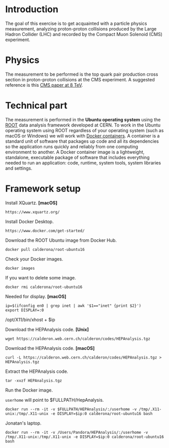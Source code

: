 # Introduction

The goal of this exercise is to get acquainted with a particle physics measurement, analyzing proton-proton collisions produced by the Large Hadron Collider (LHC) and recorded by the Compact Muon Solenoid (CMS) experiment.

# Physics

The measurement to be performed is the top quark pair production cross section in proton-proton collisions at the CMS experiment. A suggested reference is this [CMS paper at 8 TeV](https://link.springer.com/article/10.1007/JHEP02(2014)024).

# Technical part

The measurement is performed in the **Ubuntu operating system** using the [ROOT](https://root.cern/) data analysis framework developed at CERN. To work in the Ubuntu operating system using ROOT regardless of your operating system (such as macOS or Windows) we will work with [Docker containers](https://www.docker.com/resources/what-container/). A container is a standard unit of software that packages up code and all its dependencies so the application runs quickly and reliably from one computing environment to another. A Docker container image is a lightweight, standalone, executable package of software that includes everything needed to run an application: code, runtime, system tools, system libraries and settings.

# Framework setup

Install XQuartz. **[macOS]**

    https://www.xquartz.org/

Install Docker Desktop.

    https://www.docker.com/get-started/

Download the ROOT Ubuntu image from Docker Hub.

    docker pull calderona/root-ubuntu16

Check your Docker images.

    docker images

If you want to delete some image.

    docker rmi calderona/root-ubuntu16

Needed for display. **[macOS]**

    ip=$(ifconfig en0 | grep inet | awk '$1=="inet" {print $2}')
    export DISPLAY=:0
   /opt/X11/bin/xhost + $ip

Download the HEPAnalysis code. **[Unix]**

    wget https://calderon.web.cern.ch/calderon/codes/HEPAnalysis.tgz

Download the HEPAnalysis code. **[macOS]**

    curl -L https://calderon.web.cern.ch/calderon/codes/HEPAnalysis.tgz > HEPAnalysis.tgz

Extract the HEPAnalysis code.

    tar -xvzf HEPAnalysis.tgz

Run the Docker image.

`userhome` will point to $FULLPATH/HepAnalysis.

    docker run --rm -it -v $FULLPATH/HEPAnalysis/:/userhome -v /tmp/.X11-unix:/tmp/.X11-unix -e DISPLAY=$ip:0 calderona/root-ubuntu16 bash

Jonatan's laptop.

    docker run --rm -it -v /Users/Pandora/HEPAnalysis/:/userhome -v /tmp/.X11-unix:/tmp/.X11-unix -e DISPLAY=$ip:0 calderona/root-ubuntu16 bash
